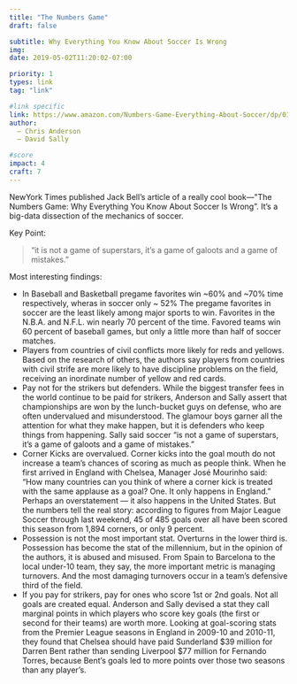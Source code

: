 ```yaml
---
title: "The Numbers Game"
draft: false

subtitle: Why Everything You Know About Soccer Is Wrong
img:
date: 2019-05-02T11:20:02-07:00

priority: 1
types: link
tag: "link"

#link specific
link: https://www.amazon.com/Numbers-Game-Everything-About-Soccer/dp/0143124560"
author:
  – Chris Anderson
  – David Sally

#score
impact: 4
craft: 7
---
```


NewYork Times published Jack Bell’s article of a really cool book—"The Numbers Game: Why Everything You Know About Soccer Is Wrong”. It’s a big-data dissection of the mechanics of soccer.

Key Point:
> “it is not a game of superstars, it’s a game of galoots and a game of mistakes.”

Most interesting findings:
* In Baseball and Basketball pregame favorites win ~60% and ~70% time respectively, wheras in soccer only ~ 52%
The pregame favorites in soccer are the least likely among major sports to win. Favorites in the N.B.A. and N.F.L. win nearly 70 percent of the time. Favored teams win 60 percent of baseball games, but only a little more than half of soccer matches.
* Players from countries of civil conflicts more likely for reds and yellows.
Based on the research of others, the authors say players from countries with civil strife are more likely to have discipline problems on the field, receiving an inordinate number of yellow and red cards.
* Pay not for the strikers but defenders.
While the biggest transfer fees in the world continue to be paid for strikers, Anderson and Sally assert that championships are won by the lunch-bucket guys on defense, who are often undervalued and misunderstood. The glamour boys garner all the attention for what they make happen, but it is defenders who keep things from happening. Sally said soccer “is not a game of superstars, it’s a game of galoots and a game of mistakes.”
* Corner Kicks are overvalued.
Corner kicks into the goal mouth do not increase a team’s chances of scoring as much as people think. When he first arrived in England with Chelsea, Manager José Mourinho said: “How many countries can you think of where a corner kick is treated with the same applause as a goal? One. It only happens in England.” Perhaps an overstatement — it also happens in the United States. But the numbers tell the real story: according to figures from Major League Soccer through last weekend, 45 of 485 goals over all have been scored this season from 1,894 corners, or only 9 percent.
* Possession is not the most important stat. Overturns in the lower third is.
Possession has become the stat of the millennium, but in the opinion of the authors, it is abused and misused. From Spain to Barcelona to the local under-10 team, they say, the more important metric is managing turnovers. And the most damaging turnovers occur in a team’s defensive third of the field.
* If you pay for strikers, pay for ones who score 1st or 2nd goals. Not all goals are created equal. Anderson and Sally devised a stat they call marginal points in which players who score key goals (the first or second for their teams) are worth more. Looking at goal-scoring stats from the Premier League seasons in England in 2009-10 and 2010-11, they found that Chelsea should have paid Sunderland $39 million for Darren Bent rather than sending Liverpool $77 million for Fernando Torres, because Bent’s goals led to more points over those two seasons than any player’s.
